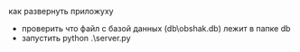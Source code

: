 как развернуть приложуху
 - проверить что файл с базой данных (db\obshak.db) лежит в папке db
 - запустить python .\server.py
